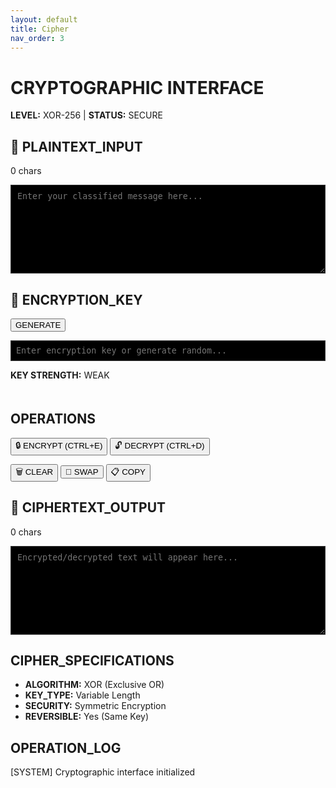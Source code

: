```yaml
---
layout: default
title: Cipher
nav_order: 3
---
```


<script src="{{ '/assets/js/buffer-loader.js' | relative_url }}"></script>
<script src="{{ '/assets/js/sprach.js' | relative_url }}"></script>

# CRYPTOGRAPHIC INTERFACE

**LEVEL:** XOR-256 | **STATUS:** <span id="security-status">SECURE</span>



## 📝 PLAINTEXT_INPUT
<span id="plain-counter">0 chars</span>

<textarea id="plaintext" rows="8" placeholder="Enter your classified message here..." style="width: 100%; font-family: monospace; background: #000; color: #0f0; border: 1px solid #333; padding: 10px;"></textarea>

## 🔑 ENCRYPTION_KEY
<button onclick="generateRandomKey()">GENERATE</button>

<input type="text" id="key" placeholder="Enter encryption key or generate random..." style="width: 100%; font-family: monospace; background: #000; color: #0f0; border: 1px solid #333; padding: 8px;">

**KEY STRENGTH:** <span id="strength-text">WEAK</span>
<div id="key-strength" style="width: 0%; height: 6px; background: linear-gradient(90deg, #f44, #fa0, #0f0);"></div>

## OPERATIONS

<button onclick="encryptText()">🔒 ENCRYPT (CTRL+E)</button>
<button onclick="decryptText()">🔓 DECRYPT (CTRL+D)</button>

<button onclick="clearAll()">🗑️ CLEAR</button>
<button onclick="swapTexts()">🔄 SWAP</button>
<button onclick="copyResult()">📋 COPY</button>

## 🔐 CIPHERTEXT_OUTPUT
<span id="cipher-counter">0 chars</span>

<textarea id="ciphertext" rows="8" placeholder="Encrypted/decrypted text will appear here..." style="width: 100%; font-family: monospace; background: #000; color: #0f0; border: 1px solid #333; padding: 10px;"></textarea>

## CIPHER_SPECIFICATIONS

- **ALGORITHM:** XOR (Exclusive OR)
- **KEY_TYPE:** Variable Length
- **SECURITY:** Symmetric Encryption
- **REVERSIBLE:** Yes (Same Key)

## OPERATION_LOG

<div id="log-output">
[SYSTEM] Cryptographic interface initialized
</div>
